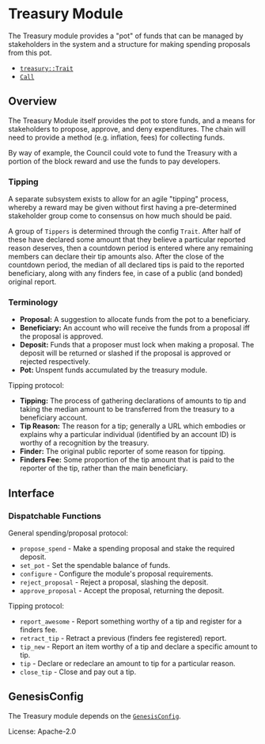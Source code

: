 # Treasury Module

The Treasury module provides a "pot" of funds that can be managed by stakeholders in the
system and a structure for making spending proposals from this pot.

- [`treasury::Trait`](./trait.Trait.html)
- [`Call`](./enum.Call.html)

## Overview

The Treasury Module itself provides the pot to store funds, and a means for stakeholders to
propose, approve, and deny expenditures. The chain will need to provide a method (e.g.
inflation, fees) for collecting funds.

By way of example, the Council could vote to fund the Treasury with a portion of the block
reward and use the funds to pay developers.

### Tipping

A separate subsystem exists to allow for an agile "tipping" process, whereby a reward may be
given without first having a pre-determined stakeholder group come to consensus on how much
should be paid.

A group of `Tippers` is determined through the config `Trait`. After half of these have declared
some amount that they believe a particular reported reason deserves, then a countdown period is
entered where any remaining members can declare their tip amounts also. After the close of the
countdown period, the median of all declared tips is paid to the reported beneficiary, along
with any finders fee, in case of a public (and bonded) original report.

### Terminology

- **Proposal:** A suggestion to allocate funds from the pot to a beneficiary.
- **Beneficiary:** An account who will receive the funds from a proposal iff
the proposal is approved.
- **Deposit:** Funds that a proposer must lock when making a proposal. The
deposit will be returned or slashed if the proposal is approved or rejected
respectively.
- **Pot:** Unspent funds accumulated by the treasury module.

Tipping protocol:
- **Tipping:** The process of gathering declarations of amounts to tip and taking the median
  amount to be transferred from the treasury to a beneficiary account.
- **Tip Reason:** The reason for a tip; generally a URL which embodies or explains why a
  particular individual (identified by an account ID) is worthy of a recognition by the
  treasury.
- **Finder:** The original public reporter of some reason for tipping.
- **Finders Fee:** Some proportion of the tip amount that is paid to the reporter of the tip,
  rather than the main beneficiary.

## Interface

### Dispatchable Functions

General spending/proposal protocol:
- `propose_spend` - Make a spending proposal and stake the required deposit.
- `set_pot` - Set the spendable balance of funds.
- `configure` - Configure the module's proposal requirements.
- `reject_proposal` - Reject a proposal, slashing the deposit.
- `approve_proposal` - Accept the proposal, returning the deposit.

Tipping protocol:
- `report_awesome` - Report something worthy of a tip and register for a finders fee.
- `retract_tip` - Retract a previous (finders fee registered) report.
- `tip_new` - Report an item worthy of a tip and declare a specific amount to tip.
- `tip` - Declare or redeclare an amount to tip for a particular reason.
- `close_tip` - Close and pay out a tip.

## GenesisConfig

The Treasury module depends on the [`GenesisConfig`](./struct.GenesisConfig.html).

License: Apache-2.0
